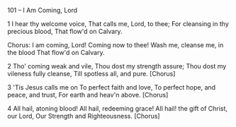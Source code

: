 101 – I Am Coming, Lord


1
I hear thy welcome voice,
That calls me, Lord, to thee;
For cleansing in thy precious blood,
That flow'd on Calvary.

Chorus:
I am coming, Lord!
Coming now to thee!
Wash me, cleanse me, in the blood
That flow'd on Calvary.

2
Tho' coming weak and vile,
Thou dost my strength assure;
Thou dost my vileness fully cleanse,
Till spotless all, and pure.  [Chorus]

3
'Tis Jesus calls me on
To perfect faith and love,
To perfect hope, and peace, and trust,
For earth and heav'n above.  [Chorus]

4
All hail, atoning blood!
All hail, redeeming grace!
All hail!  the gift of Christ, our Lord,
Our Strength and Righteousness.  [Chorus]


